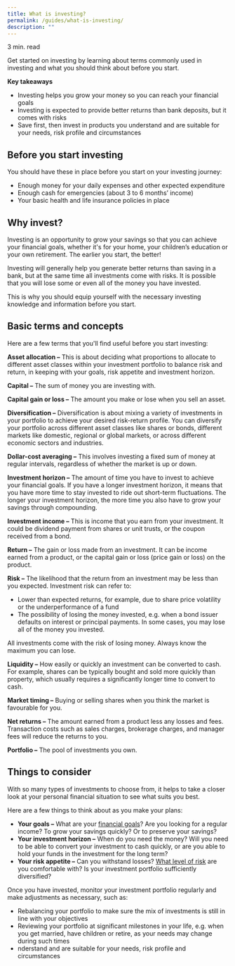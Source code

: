 ```yaml
---
title: What is investing?
permalink: /guides/what-is-investing/
description: ""
---
```

3 min. read

Get started on investing by learning about terms commonly used in investing and what you should think about before you start.

**Key takeaways**

*   Investing helps you grow your money so you can reach your financial goals
*   Investing is expected to provide better returns than bank deposits, but it comes with risks
*   Save first, then invest in products you understand and are suitable for your needs, risk profile and circumstances

Before you start investing
--------------------------

You should have these in place before you start on your investing journey:  

*   Enough money for your daily expenses and other expected expenditure
*   Enough cash for emergencies (about 3 to 6 months’ income)
*   Your basic health and life insurance policies in place

Why invest?
-----------

Investing is an opportunity to grow your savings so that you can achieve your financial goals, whether it's for your home, your children’s education or your own retirement. The earlier you start, the better!

Investing will generally help you generate better returns than saving in a bank, but at the same time all investments come with risks. It is possible that you will lose some or even all of the money you have invested.

This is why you should equip yourself with the necessary investing knowledge and information before you start.

Basic terms and concepts
------------------------

Here are a few terms that you'll find useful before you start investing:

**Asset allocation –** This is about deciding what proportions to allocate to different asset classes within your investment portfolio to balance risk and return, in keeping with your goals, risk appetite and investment horizon.

**Capital –** The sum of money you are investing with.

**Capital gain or loss –** The amount you make or lose when you sell an asset.

**Diversification –** Diversification is about mixing a variety of investments in your portfolio to achieve your desired risk-return profile. You can diversify your portfolio across different asset classes like shares or bonds, different markets like domestic, regional or global markets, or across different economic sectors and industries.

**Dollar-cost averaging –** This involves investing a fixed sum of money at regular intervals, regardless of whether the market is up or down.

**Investment horizon –** The amount of time you have to invest to achieve your financial goals. If you have a longer investment horizon, it means that you have more time to stay invested to ride out short-term fluctuations. The longer your investment horizon, the more time you also have to grow your savings through compounding.

**Investment income –** This is income that you earn from your investment. It could be dividend payment from shares or unit trusts, or the coupon received from a bond.

**Return –** The gain or loss made from an investment. It can be income earned from a product, or the capital gain or loss (price gain or loss) on the product.

**Risk –** The likelihood that the return from an investment may be less than you expected. Investment risk can refer to:

*   Lower than expected returns, for example, due to share price volatility or the underperformance of a fund
*   The possibility of losing the money invested, e.g. when a bond issuer defaults on interest or principal payments. In some cases, you may lose all of the money you invested.

All investments come with the risk of losing money. Always know the maximum you can lose.

**Liquidity –** How easily or quickly an investment can be converted to cash. For example, shares can be typically bought and sold more quickly than property, which usually requires a significantly longer time to convert to cash.

**Market timing –** Buying or selling shares when you think the market is favourable for you.

**Net returns –** The amount earned from a product less any losses and fees. Transaction costs such as sales charges, brokerage charges, and manager fees will reduce the returns to you.

**Portfolio –** The pool of investments you own.

Things to consider
------------------

With so many types of investments to choose from, it helps to take a closer look at your personal financial situation to see what suits you best.

Here are a few things to think about as you make your plans:

*   **Your goals –** What are your [financial goals](/guides/financial-goals-at-different-life-stages)? Are you looking for a regular income? To grow your savings quickly? Or to preserve your savings?
*   **Your investment horizon –** When do you need the money? Will you need to be able to convert your investment to cash quickly, or are you able to hold your funds in the investment for the long term?
*   **Your risk appetite –** Can you withstand losses? [What level of risk](/guides/managing-investment-risk) are you comfortable with? Is your investment portfolio sufficiently diversified?

Once you have invested, monitor your investment portfolio regularly and make adjustments as necessary, such as:

*   Rebalancing your portfolio to make sure the mix of investments is still in line with your objectives
*   Reviewing your portfolio at significant milestones in your life, e.g. when you get married, have children or retire, as your needs may change during such times
*   nderstand and are suitable for your needs, risk profile and circumstances